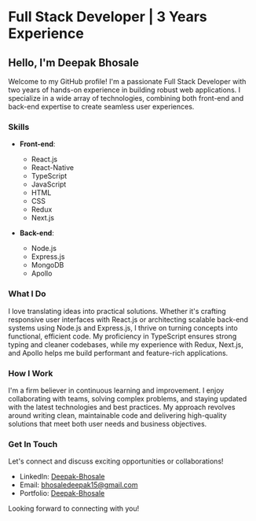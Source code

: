 # Full Stack Developer | 3 Years Experience

## Hello, I'm Deepak Bhosale

Welcome to my GitHub profile! I'm a passionate Full Stack Developer with two years of hands-on experience in building robust web applications. I specialize in a wide array of technologies, combining both front-end and back-end expertise to create seamless user experiences.

### Skills

- **Front-end**:
  - React.js
  - React-Native
  - TypeScript
  - JavaScript
  - HTML
  - CSS
  - Redux
  - Next.js

- **Back-end**:
  - Node.js
  - Express.js
  - MongoDB
  - Apollo

### What I Do

I love translating ideas into practical solutions. Whether it's crafting responsive user interfaces with React.js or architecting scalable back-end systems using Node.js and Express.js, I thrive on turning concepts into functional, efficient code. My proficiency in TypeScript ensures strong typing and cleaner codebases, while my experience with Redux, Next.js, and Apollo helps me build performant and feature-rich applications.

<!-- ### Projects

Here are a few projects that showcase my skills:

- **Project 1:** [Project Name](link): Brief description highlighting tech stack and contributions.
- **Project 2:** [Project Name](link): Description of project and your role, technologies used.
- **Project 3:** [Project Name](link): Overview of the project, challenges faced, and solutions implemented. -->

### How I Work

I'm a firm believer in continuous learning and improvement. I enjoy collaborating with teams, solving complex problems, and staying updated with the latest technologies and best practices. My approach revolves around writing clean, maintainable code and delivering high-quality solutions that meet both user needs and business objectives.

### Get In Touch

Let's connect and discuss exciting opportunities or collaborations!

- LinkedIn: [Deepak-Bhosale](https://www.linkedin.com/in/deepak-p-bhosale/)
- Email: bhosaledeepak15@gmail.com
- Portfolio: [Deepak-Bhosale](https://deepakbhosale.netlify.app/)

Looking forward to connecting with you!
